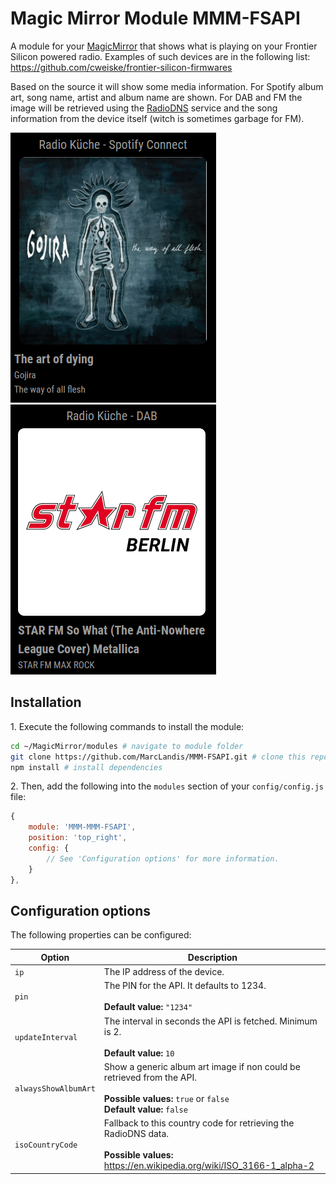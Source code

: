 # Magic Mirror Module MMM-FSAPI

A module for your [MagicMirror](https://github.com/MichMich/MagicMirror) that shows what is playing on your Frontier Silicon powered radio. Examples of such devices are in the following list: <https://github.com/cweiske/frontier-silicon-firmwares>

Based on the source it will show some media information. For Spotify album art, song name, artist and album name are shown. For DAB and FM the image will be retrieved using the [RadioDNS](https://radiodns.org/campaigns/project-logo/walkthrough-finding-radio-station-logos/) service and the song information from the device itself (witch is sometimes garbage for FM).

![Example Spotify](/example_spotify.png?raw=true) ![Example DAB](/example_dab.png?raw=true)

## Installation

1\. Execute the following commands to install the module:

```bash
cd ~/MagicMirror/modules # navigate to module folder
git clone https://github.com/MarcLandis/MMM-FSAPI.git # clone this repository
npm install # install dependencies
```

2\. Then, add the following into the `modules` section of your `config/config.js` file:

```javascript
{
    module: 'MMM-MMM-FSAPI',
    position: 'top_right',
    config: {
        // See 'Configuration options' for more information.
    }
},
```

## Configuration options

The following properties can be configured:

| Option               | Description                                                                                                                                            |
| -------------------- | ------------------------------------------------------------------------------------------------------------------------------------------------------ |
| `ip`                 | The IP address of the device.                                                                                                                          |
| `pin`                | The PIN for the API. It defaults to 1234. <br><br> **Default value:** `"1234"`                                                                         |
| `updateInterval`     | The interval in seconds the API is fetched. Minimum is 2. <br><br> **Default value:** `10`                                                             |
| `alwaysShowAlbumArt` | Show a generic album art image if non could be retrieved from the API. <br><br> **Possible values:** `true` or `false` <br> **Default value:** `false` |
| `isoCountryCode`     | Fallback to this country code for retrieving the RadioDNS data. <br><br> **Possible values:**   https://en.wikipedia.org/wiki/ISO_3166-1_alpha-2             |
